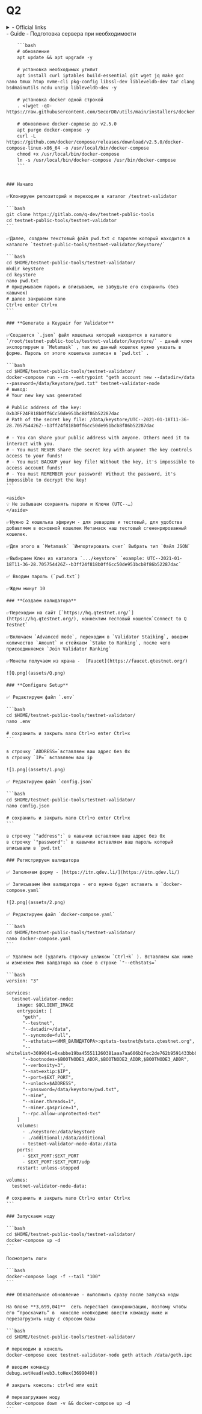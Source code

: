 # Q2
<details>
<summary>- Official links</summary>
  
    • Website - [https://q.org/](https://q.org/)
    
    • Mainnet - [https://hq.q.org/](https://hq.q.org/)
    
    • Testnet - [https://hq.qtestnet.org/](https://hq.qtestnet.org/)
    
    • ChainList - [https://chainlist.org/chain/35441](https://chainlist.org/chain/35441)
    
    • Medium - [https://medium.com/q-blockchain](https://medium.com/q-blockchain)
    
    • Reddit - [https://www.reddit.com/r/QBlockchain/](https://www.reddit.com/r/QBlockchain/)
    
    • Twitter - [https://twitter.com/QBlockchain](https://twitter.com/QBlockchain)
    
- Constitution & Whitepaper
  
    • Constitution - [https://q.org/assets/files/Q_Constitution.pdf](https://q.org/assets/files/Q_Constitution.pdf)
    
    • Whitepaper - [https://q.org/assets/files/Q Whitepaper_v1.0.pdf](https://q.org/assets/files/Q%20Whitepaper_v1.0.pdf)
    
- Faucet
  
    • [https://faucet.qtestnet.org/](https://faucet.qtestnet.org/)
    
- Documentation
  
    • Documentation - [https://docs.q.org/](https://docs.q.org/)
    
    • Source Code - [https://gitlab.com/q-dev](https://gitlab.com/q-dev)
    
    • Security Audit - [https://medium.com/q-blockchain/q-system-contracts-security-audit-e101ea356586](https://medium.com/q-blockchain/q-system-contracts-security-audit-e101ea356586)
    
- Explorer
  
    • [https://explorer.qtestnet.org/](https://explorer.qtestnet.org/) 
    
    • [https://stats.qtestnet.org/](https://stats.qtestnet.org/)
    
    • [https://explorer.qtestnet.org/graphiql](https://explorer.qtestnet.org/graphiql)
    
- Official guide
  
    • [https://docs.qtestnet.org/how-to-setup-validator/](https://docs.qtestnet.org/how-to-setup-validator/)
</details>
- Guide
    - Подготовка сервера при необходимости
      
        ```bash
        # обновление 
        apt update && apt upgrade -y
        
        # установка необходимых утилит
        apt install curl iptables build-essential git wget jq make gcc nano tmux htop nvme-cli pkg-config libssl-dev libleveldb-dev tar clang bsdmainutils ncdu unzip libleveldb-dev -y
        
        # установка docker одной строкой
        . <(wget -qO- https://raw.githubusercontent.com/SecorD0/utils/main/installers/docker.sh)
        
        # обновление docker-copmose до v2.5.0
        apt purge docker-compose -y
        curl -L https://github.com/docker/compose/releases/download/v2.5.0/docker-compose-linux-x86_64 -o /usr/local/bin/docker-compose
        chmod +x /usr/local/bin/docker-compose
        ln -s /usr/local/bin/docker-compose /usr/bin/docker-compose
        ```
        
    
    ### Начало
    
    ✅Клонируем репозиторий и переходим в каталог /testnet-validator
    
    ```bash
    git clone https://gitlab.com/q-dev/testnet-public-tools 
    cd testnet-public-tools/testnet-validator
    ```
    
    ✅Далее, создаем текстовый файл pwd.txt с паролем который находится в каталоге `testnet-public-tools/testnet-validator/keystore/`
    
    ```bash
    cd $HOME/testnet-public-tools/testnet-validator/
    mkdir keystore
    cd keystore
    nano pwd.txt
    # придумываем пароль и вписываем, не забудьте его сохранить (без кавычек) 
    # далее закрываем nano 
    Ctrl+o enter Ctrl+x
    ```
    
    ### **Generate a Keypair for Validator**
    
    ✅Создается `.json` файл кошелька который находится в каталоге `/root/testnet-public-tools/testnet-validator/keystore/` - даный ключ экспортируем в `Metamask` , так же данный кошелек нужно указать в форме. Пароль от этого кошелька записан в `pwd.txt` .
    
    ```bash
    cd $HOME/testnet-public-tools/testnet-validator/
    docker-compose run --rm --entrypoint "geth account new --datadir=/data --password=/data/keystore/pwd.txt" testnet-validator-node
    # вывод:
    # Your new key was generated
    
    # Public address of the key:   0xb3FF24F818b0ff6Cc50de951bcB8f86b52287dac
    # Path of the secret key file: /data/keystore/UTC--2021-01-18T11-36-28.705754426Z--b3ff24f818b0ff6cc50de951bcb8f86b52287dac
    
    # - You can share your public address with anyone. Others need it to interact with you.
    # - You must NEVER share the secret key with anyone! The key controls access to your funds!
    # - You must BACKUP your key file! Without the key, it's impossible to access account funds!
    # - You must REMEMBER your password! Without the password, it's impossible to decrypt the key!
    ```
    
    <aside>
    💡 Не забываем сохранять пароли и Ключи (UTC--…)
    </aside>
    
    ✅Нужно 2 кошелька эфириум - для ревардов и тестовый, для удобства добавляем в основной кошелек Метамаск наш тестовый сгененрированный кошелек. 
    
    ✅Для этого в `Metamask` `Импортировать счет` Выбрать тип `Файл JSON` 
    
    ✅Выбираем Ключ из каталога `.../keystore` `example: UTC--2021-01-18T11-36-28.705754426Z--b3ff24f818b0ff6cc50de951bcb8f86b52287dac` 
    
    ✅ Вводим пароль (`pwd.txt`)
    
    ✅Ждем минут 10
    
    ### **Создаем валидатора**
    
    ✅Переходим на сайт [`https://hq.qtestnet.org/`](https://hq.qtestnet.org/), коннектим тестовый кошелек`Connect to Q Testnet` 
    
    ✅Включаем `Advanced mode`, переходим в `Validator Staiking`, вводим количество `Amount` и стейкаем `Stake to Ranking`, после чего присоединяемся `Join Validator Ranking`   
    
    ✅Монеты получаем из крана -  [Faucet](https://faucet.qtestnet.org/)
    
    ![Q.png](assets/Q.png)
    
    ### **Configure Setup**
    
    ✅ Редактируем файл `.env` 
    
    ```bash
    cd $HOME/testnet-public-tools/testnet-validator/
    nano .env
    
    # сохранить и закрыть nano Ctrl+o enter Ctrl+x
    ```
    
    в строчку `ADDRESS=`вставляем ваш адрес без 0x
    в строчку `IP=` вставляем ваш ip
    
    ![1.png](assets/1.png)
    
    ✅ Редактируем файл `config.json`
    
    ```bash
    cd $HOME/testnet-public-tools/testnet-validator/
    nano config.json
    
    # сохранить и закрыть nano Ctrl+o enter Ctrl+x
    ```
    
    в строчку `"address":` в кавычки вставляем ваш адрес без 0x
    в строчку `"password":` в кавычки вставляем ваш пароль который вписывали в `pwd.txt`
    
    ### Регистрируем валидатора
    
    ✅ Заполняем форму - [https://itn.qdev.li/](https://itn.qdev.li/)
    
    ✅ Записываем Имя валидатора - его нужно будет вставить в `docker-compose.yaml`
    
    ![2.png](assets/2.png)
    
    ✅ Редактируем файл `docker-compose.yaml` 
    
    ```bash
    cd $HOME/testnet-public-tools/testnet-validator/
    nano docker-compose.yaml
    ```
    
    ✅ Удаляем всё (удалить строчку целиком `Ctrl+k` ). Вставляем как ниже и изменяем Имя валдатора на свое в строке `"--ethstats=`
    
    ```bash
    version: "3"
    
    services:
      testnet-validator-node:
        image: $QCLIENT_IMAGE
        entrypoint: [
          "geth",
          "--testnet",
          "--datadir=/data",
          "--syncmode=full",
          "--ethstats=<ИМЯ_ВАЛИДАТОРА>:qstats-testnet@stats.qtestnet.org",
          "--whitelist=3699041=0xabbe19ba455511260381aaa7aa606b2fec2de762b9591433bbb379894aba55c1",
          "--bootnodes=$BOOTNODE1_ADDR,$BOOTNODE2_ADDR,$BOOTNODE3_ADDR",
          "--verbosity=3",
          "--nat=extip:$IP",
          "--port=$EXT_PORT",
          "--unlock=$ADDRESS",
          "--password=/data/keystore/pwd.txt",
          "--mine",
          "--miner.threads=1",
          "--miner.gasprice=1",
          "--rpc.allow-unprotected-txs"
        ]
        volumes:
          - ./keystore:/data/keystore
          - ./additional:/data/additional
          - testnet-validator-node-data:/data
        ports:
          - $EXT_PORT:$EXT_PORT
          - $EXT_PORT:$EXT_PORT/udp
        restart: unless-stopped
    
    volumes:
      testnet-validator-node-data:
    
    # сохранить и закрыть nano Ctrl+o enter Ctrl+x
    ```
    
    ### Запускаем ноду
    
    ```bash
    cd $HOME/testnet-public-tools/testnet-validator/
    docker-compose up -d
    ```
    
    Посмотреть логи 
    
    ```bash
    docker-compose logs -f --tail "100"
    ```
    
    ### Обязательное обновление - выполнить сразу после запуска ноды
    
    На блоке **3,699,041**  сеть перестает синхронизацию, поэтому чтобы его “проскачить” в  консоле необходимо ввести команду ниже и перезагрузить ноду с сбросом базы 
    
    ```bash
    cd $HOME/testnet-public-tools/testnet-validator/
    
    # переходим в консоль
    docker-compose exec testnet-validator-node geth attach /data/geth.ipc
    
    # вводим команду
    debug.setHead(web3.toHex(3699040))
    
    # закрыть консоль: ctrl+d или exit 
    
    # перезагружаем ноду
    docker-compose down -v && docker-compose up -d
    ```
